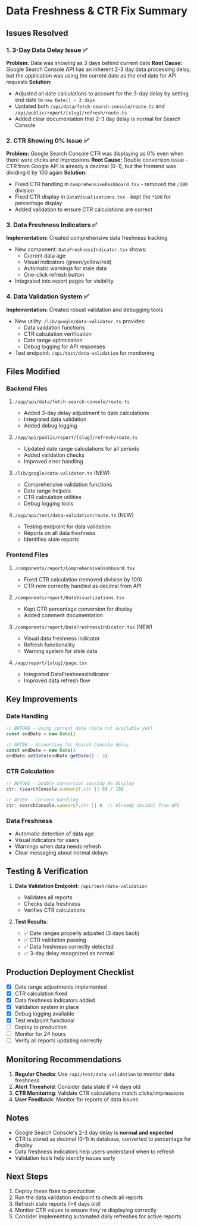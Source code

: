 # Data Freshness & CTR Fix Summary

## Issues Resolved

### 1. **3-Day Data Delay Issue** ✅
**Problem:** Data was showing as 3 days behind current date
**Root Cause:** Google Search Console API has an inherent 2-3 day data processing delay, but the application was using the current date as the end date for API requests
**Solution:** 
- Adjusted all date calculations to account for the 3-day delay by setting end date to `new Date() - 3 days`
- Updated both `/api/data/fetch-search-console/route.ts` and `/api/public/report/[slug]/refresh/route.ts`
- Added clear documentation that 2-3 day delay is normal for Search Console

### 2. **CTR Showing 0% Issue** ✅
**Problem:** Google Search Console CTR was displaying as 0% even when there were clicks and impressions
**Root Cause:** Double conversion issue - CTR from Google API is already a decimal (0-1), but the frontend was dividing it by 100 again
**Solution:**
- Fixed CTR handling in `ComprehensiveDashboard.tsx` - removed the `/100` division
- Fixed CTR display in `DataVisualizations.tsx` - kept the `*100` for percentage display
- Added validation to ensure CTR calculations are correct

### 3. **Data Freshness Indicators** ✅
**Implementation:** Created comprehensive data freshness tracking
- New component: `DataFreshnessIndicator.tsx` shows:
  - Current data age
  - Visual indicators (green/yellow/red)
  - Automatic warnings for stale data
  - One-click refresh button
- Integrated into report pages for visibility

### 4. **Data Validation System** ✅
**Implementation:** Created robust validation and debugging tools
- New utility: `/lib/google/data-validator.ts` provides:
  - Data validation functions
  - CTR calculation verification
  - Date range optimization
  - Debug logging for API responses
- Test endpoint: `/api/test/data-validation` for monitoring

## Files Modified

### Backend Files
1. `/app/api/data/fetch-search-console/route.ts`
   - Added 3-day delay adjustment to date calculations
   - Integrated data validation
   - Added debug logging

2. `/app/api/public/report/[slug]/refresh/route.ts`
   - Updated date range calculations for all periods
   - Added validation checks
   - Improved error handling

3. `/lib/google/data-validator.ts` (NEW)
   - Comprehensive validation functions
   - Date range helpers
   - CTR calculation utilities
   - Debug logging tools

4. `/app/api/test/data-validation/route.ts` (NEW)
   - Testing endpoint for data validation
   - Reports on all data freshness
   - Identifies stale reports

### Frontend Files
1. `/components/report/ComprehensiveDashboard.tsx`
   - Fixed CTR calculation (removed division by 100)
   - CTR now correctly handled as decimal from API

2. `/components/report/DataVisualizations.tsx`
   - Kept CTR percentage conversion for display
   - Added comment documentation

3. `/components/report/DataFreshnessIndicator.tsx` (NEW)
   - Visual data freshness indicator
   - Refresh functionality
   - Warning system for stale data

4. `/app/report/[slug]/page.tsx`
   - Integrated DataFreshnessIndicator
   - Improved data refresh flow

## Key Improvements

### Date Handling
```javascript
// BEFORE - Using current date (data not available yet)
const endDate = new Date()

// AFTER - Accounting for Search Console delay
const endDate = new Date()
endDate.setDate(endDate.getDate() - 3)
```

### CTR Calculation
```javascript
// BEFORE - Double conversion causing 0% display
ctr: (searchConsole.summary?.ctr || 0) / 100

// AFTER - Correct handling
ctr: searchConsole.summary?.ctr || 0  // Already decimal from API
```

### Data Freshness
- Automatic detection of data age
- Visual indicators for users
- Warnings when data needs refresh
- Clear messaging about normal delays

## Testing & Verification

1. **Data Validation Endpoint**: `/api/test/data-validation`
   - Validates all reports
   - Checks data freshness
   - Verifies CTR calculations

2. **Test Results**:
   - ✅ Date ranges properly adjusted (3 days back)
   - ✅ CTR validation passing
   - ✅ Data freshness correctly detected
   - ✅ 3-day delay recognized as normal

## Production Deployment Checklist

- [x] Date range adjustments implemented
- [x] CTR calculation fixed
- [x] Data freshness indicators added
- [x] Validation system in place
- [x] Debug logging available
- [x] Test endpoint functional
- [ ] Deploy to production
- [ ] Monitor for 24 hours
- [ ] Verify all reports updating correctly

## Monitoring Recommendations

1. **Regular Checks**: Use `/api/test/data-validation` to monitor data freshness
2. **Alert Threshold**: Consider data stale if >4 days old
3. **CTR Monitoring**: Validate CTR calculations match clicks/impressions
4. **User Feedback**: Monitor for reports of data issues

## Notes

- Google Search Console's 2-3 day delay is **normal and expected**
- CTR is stored as decimal (0-1) in database, converted to percentage for display
- Data freshness indicators help users understand when to refresh
- Validation tools help identify issues early

## Next Steps

1. Deploy these fixes to production
2. Run the data validation endpoint to check all reports
3. Refresh stale reports (>4 days old)
4. Monitor CTR values to ensure they're displaying correctly
5. Consider implementing automated daily refreshes for active reports